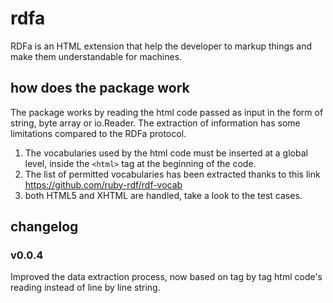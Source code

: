 # rdfa

RDFa is an HTML extension that help the developer to markup things and make them understandable for machines.

## how does the package work

The package works by reading the html code passed as input in the form of string, byte array or io.Reader. 
The extraction of information has some limitations compared to the RDFa protocol. 
1. The vocabularies used by the html code must be inserted at a global level, inside the `<html>` tag at the beginning of the code.
2. The list of permitted vocabularies has been extracted thanks to this link https://github.com/ruby-rdf/rdf-vocab  
3. both HTML5 and XHTML are handled, take a look to the test cases. 

## changelog

### v0.0.4 
Improved the data extraction process, now based on tag by tag html code's reading instead of line by line string.
